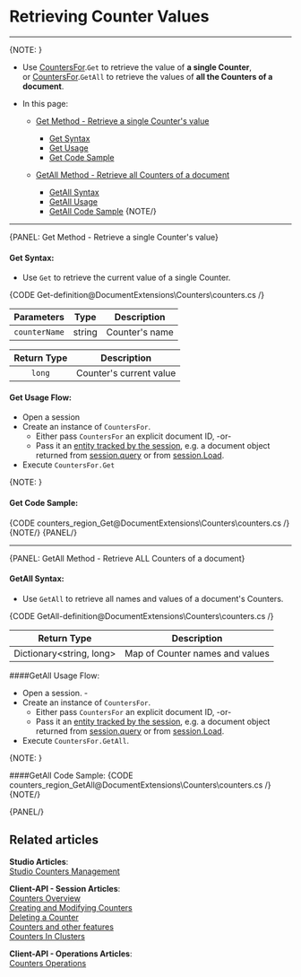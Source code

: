 # Retrieving Counter Values  
---

{NOTE: }

* Use [CountersFor](../../document-extensions/counters/overview#counter-methods-and-the--object).`Get` to retrieve the value of **a single Counter**,  
  or [CountersFor](../../document-extensions/counters/overview#counter-methods-and-the--object).`GetAll` to retrieve the values of **all the Counters of a document**.  

* In this page:  

  * [Get Method - Retrieve a single Counter's value](../../document-extensions/counters/retrieve-counter-values#get-method---retrieve-a-single-counter)  
      - [Get Syntax](../../document-extensions/counters/retrieve-counter-values#get-syntax)  
      - [Get Usage](../../document-extensions/counters/retrieve-counter-values#get-usage-flow)  
      - [Get Code Sample](../../document-extensions/counters/retrieve-counter-values#get-code-sample)  

  * [GetAll Method - Retrieve all Counters of a document](../../document-extensions/counters/retrieve-counter-values#getall-method---retrieve-all-counters-of-a-document)  
      - [GetAll Syntax](../../document-extensions/counters/retrieve-counter-values#getall-syntax)  
      - [GetAll Usage](../../document-extensions/counters/retrieve-counter-values#getall-usage-flow)  
      - [GetAll Code Sample](../../document-extensions/counters/retrieve-counter-values#getall-code-sample)
{NOTE/}

---

{PANEL: Get Method - Retrieve a single Counter's value}

#### Get Syntax:

* Use `Get` to retrieve the current value of a single Counter.  

{CODE Get-definition@DocumentExtensions\Counters\counters.cs /}

| Parameters | Type | Description |
|:-------------:|:-------------:|:-------------:|
| `counterName` |  string | Counter's name |

| Return Type | Description |
|:-------------:|:-------------:|
| `long` | Counter's current value |

#### Get Usage Flow:

  * Open a session  
  * Create an instance of `CountersFor`.  
      * Either pass `CountersFor` an explicit document ID, -or-  
      * Pass it an [entity tracked by the session](../../client-api/session/loading-entities), e.g. a document object returned from [session.query](../../client-api/session/querying/how-to-query) or from [session.Load](../../client-api/session/loading-entities#load).  
  * Execute `CountersFor.Get`

{NOTE: }

#### Get Code Sample:

{CODE counters_region_Get@DocumentExtensions\Counters\counters.cs /}
{NOTE/}
{PANEL/}

---

{PANEL: GetAll Method - Retrieve ALL Counters of a document}

#### GetAll Syntax:

* Use `GetAll` to retrieve all names and values of a document's Counters.  

{CODE GetAll-definition@DocumentExtensions\Counters\counters.cs /}

| Return Type |Description |
|:-------------:|:-------------:|
| Dictionary<string, long> | Map of Counter names and values |

####GetAll Usage Flow:

* Open a session.    - 
* Create an instance of `CountersFor`.  
   * Either pass `CountersFor` an explicit document ID, -or-  
   * Pass it an [entity tracked by the session](../../client-api/session/loading-entities), e.g. a document object returned from [session.query](../../client-api/session/querying/how-to-query) or from [session.Load](../../client-api/session/loading-entities#load).  
* Execute `CountersFor.GetAll`.

{NOTE: }

####GetAll Code Sample:
{CODE counters_region_GetAll@DocumentExtensions\Counters\counters.cs /}
{NOTE/}

{PANEL/}

## Related articles
**Studio Articles**:  
[Studio Counters Management](../../studio/database/document-extensions/counters#counters)  

**Client-API - Session Articles**:  
[Counters Overview](../../document-extensions/counters/overview)  
[Creating and Modifying Counters](../../document-extensions/counters/create-or-modify)  
[Deleting a Counter](../../document-extensions/counters/delete)  
[Counters and other features](../../document-extensions/counters/counters-and-other-features)  
[Counters In Clusters](../../document-extensions/counters/counters-in-clusters)  

**Client-API - Operations Articles**:  
[Counters Operations](../../client-api/operations/counters/get-counters#operations--counters--how-to-get-counters)  
